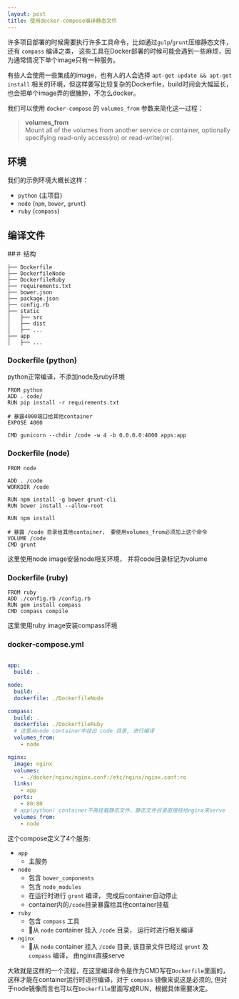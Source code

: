 ```yaml
---
layout: post
title: 使用docker-compose编译静态文件
---
```


许多项目部署的时候需要执行许多工具命令，比如通过`gulp`/`grunt`压缩静态文件，还有 `compass` 编译之类，
这些工具在Docker部署的时候可能会遇到一些麻烦，因为通常情况下单个image只有一种服务。

有些人会使用一些集成的image，也有人的人会选择 `apt-get update && apt-get install` 相关的环境，但这样要写比较复杂的Dockerfile，build时间会大幅延长，也会把单个image弄的很臃肿，不怎么docker。

我们可以使用 `docker-compose` 的 `volumes_from` 参数来简化这一过程：

> **volumes_from**    
> Mount all of the volumes from another service or container, optionally specifying read-only access(ro) or read-write(rw).

## 环境

我们的示例环境大概长这样：

- `python` (主项目)
- `node` (`npm`, `bower`, `grunt`)
- `ruby` (`compass`)

## 编译文件
##＃ 结构

```
├── Dockerfile
├── DockerfileNode
├── DockerfileRuby
├── requirements.txt
├── bower.json
├── package.json
├── config.rb
├── static
│   ├── src
│   ├── dist
│   ├── ...
├── app
│   ├── ...
```

### Dockerfile (python)
python正常编译，不添加node及ruby环境

```
FROM python
ADD . code/
RUN pip install -r requirements.txt

# 暴露4000端口给其他container
EXPOSE 4000

CMD gunicorn --chdir /code -w 4 -b 0.0.0.0:4000 apps:app
```

### Dockerfile (node)
```
FROM node

ADD . /code
WORKDIR /code

RUN npm install -g bower grunt-cli
RUN bower install --allow-root

RUN npm install

# 暴露 /code 目录给其他container， 要使用volumes_from必须加上这个命令
VOLUME /code
CMD grunt
```
这里使用node image安装node相关环境， 并将code目录标记为volume

### Dockerfile (ruby)

```
FROM ruby
ADD ./config.rb /config.rb
RUN gem install compass
CMD compass compile
```
这里使用ruby image安装compass环境

### docker-compose.yml

``` yaml

app:
  build: .

node:
  build: .
  dockerfile: ./DockerfileNode

compass:
  build: .
  dockerfile: ./DockerfileRuby
  # 这里从node container中挂出 code 目录, 进行编译
  volumes_from:
    - node

nginx:
  image: nginx
  volumes:
    - ./docker/nginx/nginx.conf:/etc/nginx/nginx.conf:ro
  links:
    - app
  ports:
    - 80:80
  # app(python) container不再挂载静态文件，静态文件目录直接挂给nginx来serve
  volumes_from:
    - node
```

这个compose定义了4个服务:

- `app`
  - 主服务
- `node`
  - 包含 `bower_components`
  - 包含 `node_modules`
  - 在运行时进行 `grunt` 编译， 完成后container自动停止
  - container内的`/code`目录暴露给其他container挂载
- `ruby`
  - 包含 `compass` 工具
  - 从 `node` container 挂入 `/code` 目录， 运行时进行相关编译
- `nginx`
  - 从 `node` container 挂入 `/code` 目录, 该目录文件已经过 `grunt` 及 `compass` 编译， 由nginx直接serve

大致就是这样的一个流程，在这里编译命令是作为CMD写在`Dockerfile`里面的，这样才能在container运行时进行编译，对于 `compass` 镜像来说这是必须的, 但对于node镜像而言也可以在`Dockerfile`里面写成RUN，根据具体需要决定。
